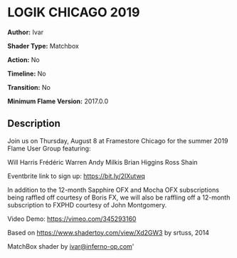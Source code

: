 # LOGIK CHICAGO 2019

**Author:** Ivar

**Shader Type:** Matchbox

**Action:** No

**Timeline:** No

**Transition:** No

**Minimum Flame Version:** 2017.0.0


## Description
Join us on Thursday, August 8 at Framestore Chicago for the summer 2019 Flame User Group featuring:

  Will Harris
  Frédéric Warren
  Andy Milkis
  Brian Higgins
  Ross Shain

  Eventbrite link to sign up:
  https://bit.ly/2IXutwq

  In addition to the 12-month Sapphire OFX and Mocha OFX subscriptions being raffled off courtesy of Boris FX, we will also be raffling off a 12-month subscription to FXPHD courtesy of John Montgomery.

  Video Demo: https://vimeo.com/345293160

  Based on https://www.shadertoy.com/view/Xd2GW3 by srtuss, 2014

  MatchBox shader by ivar@inferno-op.com'
        
